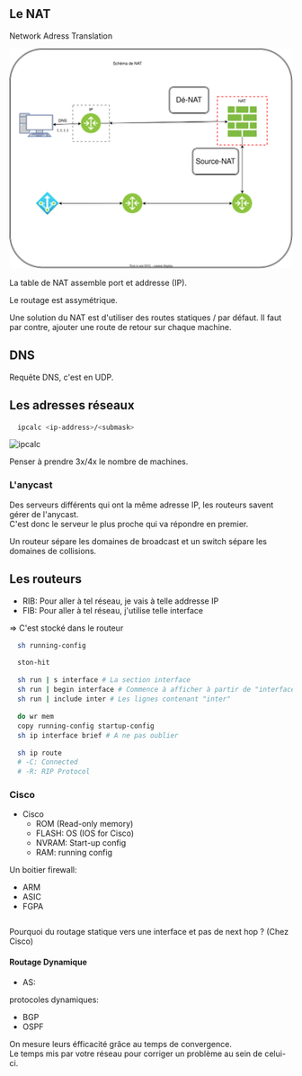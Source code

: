 #

## Le NAT

Network Adress Translation

![schema-nat](./src/schema-nat.drawio.svg)

La table de NAT assemble port et addresse (IP).

Le routage est assymétrique.

Une solution du NAT est d'utiliser des routes statiques / par défaut.
Il faut par contre, ajouter une route de retour sur chaque machine.

## DNS

Requête DNS, c'est en UDP.

## Les adresses réseaux

```sh
  ipcalc <ip-address>/<submask>
```

![ipcalc](./src/ipcalc.png)

Penser à prendre 3x/4x le nombre de machines.

### L'anycast

Des serveurs différents qui ont la même adresse IP, les routeurs savent gérer
de l'anycast.  
C'est donc le serveur le plus proche qui va répondre en premier.  

Un routeur sépare les domaines de broadcast et un switch sépare les domaines de collisions.

## Les routeurs

- RIB: Pour aller à tel réseau, je vais à telle addresse IP
- FIB: Pour aller à tel réseau, j'utilise telle interface

=> C'est stocké dans le routeur

```sh
  sh running-config
```

```txt
  ston-hit
```

```sh
  sh run | s interface # La section interface
  sh run | begin interface # Commence à afficher à partir de "interface"
  sh run | include inter # Les lignes contenant "inter"
```

```sh
  do wr mem
  copy running-config startup-config
  sh ip interface brief # A ne pas oublier
```

```sh
  sh ip route
  # -C: Connected
  # -R: RIP Protocol
```

### Cisco

- Cisco
  - ROM (Read-only memory)
  - FLASH: OS (IOS for Cisco)
  - NVRAM: Start-up config
  - RAM: running config

Un boitier firewall:

- ARM
- ASIC
- FGPA

```sh

```

Pourquoi du routage statique vers une interface et pas de next hop ? (Chez Cisco)

#### Routage Dynamique

- AS: 

protocoles dynamiques:
  - BGP
  - OSPF

On mesure leurs éfficacité grâce au temps de convergence.  
Le temps mis par votre réseau pour corriger un problème au sein de celui-ci.
